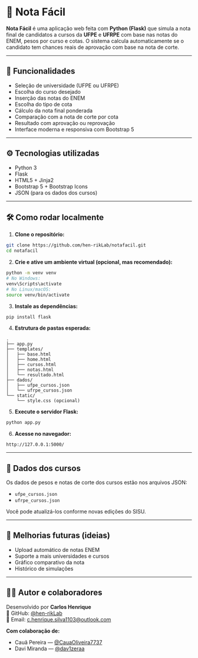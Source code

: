 # 🧮 Nota Fácil

**Nota Fácil** é uma aplicação web feita com **Python (Flask)** que simula a nota final de candidatos a cursos da **UFPE** e **UFRPE** com base nas notas do ENEM, pesos por curso e cotas. O sistema calcula automaticamente se o candidato tem chances reais de aprovação com base na nota de corte.

---

## 🚀 Funcionalidades

- Seleção de universidade (UFPE ou UFRPE)
- Escolha do curso desejado
- Inserção das notas do ENEM
- Escolha do tipo de cota
- Cálculo da nota final ponderada
- Comparação com a nota de corte por cota
- Resultado com aprovação ou reprovação
- Interface moderna e responsiva com Bootstrap 5

---

## ⚙️ Tecnologias utilizadas

- Python 3
- Flask
- HTML5 + Jinja2
- Bootstrap 5 + Bootstrap Icons
- JSON (para os dados dos cursos)

---

## 🛠️ Como rodar localmente

1. **Clone o repositório:**

```bash
git clone https://github.com/hen-rikLab/notafacil.git
cd notafacil
```

2. **Crie e ative um ambiente virtual (opcional, mas recomendado):**

```bash
python -m venv venv
# No Windows:
venv\Scripts\activate
# No Linux/macOS:
source venv/bin/activate
```

3. **Instale as dependências:**

```bash
pip install flask
```

4. **Estrutura de pastas esperada:**
```
.
├── app.py
├── templates/
│   ├── base.html
│   ├── home.html
│   ├── cursos.html
│   ├── notas.html
│   └── resultado.html
├── dados/
│   ├── ufpe_cursos.json
│   └── ufrpe_cursos.json
└── static/
    └── style.css (opcional)
```

5. **Execute o servidor Flask:**

```bash
python app.py
```

6. **Acesse no navegador:**

```
http://127.0.0.1:5000/
```

---

## 📁 Dados dos cursos

Os dados de pesos e notas de corte dos cursos estão nos arquivos JSON:
- `ufpe_cursos.json`
- `ufrpe_cursos.json`

Você pode atualizá-los conforme novas edições do SISU.

---

## 📌 Melhorias futuras (ideias)

- Upload automático de notas ENEM
- Suporte a mais universidades e cursos
- Gráfico comparativo da nota
- Histórico de simulações

---

## 🧑‍💻 Autor e colaboradores

Desenvolvido por **Carlos Henrique**  
💼 GitHub: [@hen-rikLab](https://github.com/hen-rikLab)  
📧 Email: c.henrique.silva1103@outlook.com

**Com colaboração de:**
- Cauã Pereira — [@CauaOliveira7737](https://github.com/CauaOliveira7737)  
- Davi Miranda — [@dav1zeraa](https://github.com/dav1zeraa)
